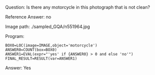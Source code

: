 Question: Is there any motorcycle in this photograph that is not clean?

Reference Answer: no

Image path: ./sampled_GQA/n551964.jpg

Program:

```
BOX0=LOC(image=IMAGE,object='motorcycle')
ANSWER0=COUNT(box=BOX0)
ANSWER1=EVAL(expr="'yes' if {ANSWER0} > 0 and else 'no'")
FINAL_RESULT=RESULT(var=ANSWER1)
```
Answer: Yes

